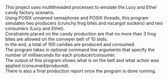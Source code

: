 This project uses multithreaded processes to emulate the Lucy and Ethel candy factory scenario.  
Using POSIX unnamed semaphores and POSIX threads, this program simulates two producers (crunchy frog bites and escargot suckers) and two consumers (Lucy and Ethel).  
Constraints placed on the candy production are that no more than 3 frog bites are allowed on the conveyer belt of 10 slots.  
In the end, a total of 100 candies are produced and consumed.  
The program takes in optional command line arguments that specify the number of milliseconds for each producer/consumer.  
The output of this program shows what is on the belt and what action was applied (consumed/produced).  
There is also a final production report once the program is done running.
